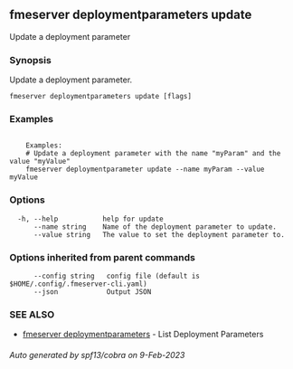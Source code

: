 ## fmeserver deploymentparameters update

Update a deployment parameter

### Synopsis

Update a deployment parameter.

```
fmeserver deploymentparameters update [flags]
```

### Examples

```

	Examples:
	# Update a deployment parameter with the name "myParam" and the value "myValue"
	fmeserver deploymentparameter update --name myParam --value myValue

```

### Options

```
  -h, --help           help for update
      --name string    Name of the deployment parameter to update.
      --value string   The value to set the deployment parameter to.
```

### Options inherited from parent commands

```
      --config string   config file (default is $HOME/.config/.fmeserver-cli.yaml)
      --json            Output JSON
```

### SEE ALSO

* [fmeserver deploymentparameters](fmeserver_deploymentparameters.md)	 - List Deployment Parameters

###### Auto generated by spf13/cobra on 9-Feb-2023
